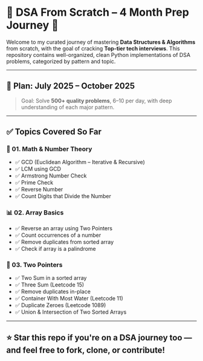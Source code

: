 # 🧠 DSA From Scratch – 4 Month Prep Journey 🚀

Welcome to my curated journey of mastering **Data Structures & Algorithms** from scratch, with the goal of cracking **Top-tier tech interviews**. This repository contains well-organized, clean Python implementations of DSA problems, categorized by pattern and topic.

---

## 📅 Plan: July 2025 – October 2025  
> Goal: Solve **500+ quality problems**, 6–10 per day, with deep understanding of each major pattern.

---

## ✅ Topics Covered So Far

### 🔢 01. Math & Number Theory
- ✅ GCD (Euclidean Algorithm – Iterative & Recursive)
- ✅ LCM using GCD
- ✅ Armstrong Number Check
- ✅ Prime Check
- ✅ Reverse Number
- ✅ Count Digits that Divide the Number

### 📊 02. Array Basics
- ✅ Reverse an array using Two Pointers
- ✅ Count occurrences of a number
- ✅ Remove duplicates from sorted array
- ✅ Check if array is a palindrome

### 🔁 03. Two Pointers
- ✅ Two Sum in a sorted array
- ✅ Three Sum (Leetcode 15)
- ✅ Remove duplicates in-place
- ✅ Container With Most Water (Leetcode 11)
- ✅ Duplicate Zeroes (Leetcode 1089)
- ✅ Union & Intersection of Two Sorted Arrays

---

## ⭐ Star this repo if you're on a DSA journey too — and feel free to fork, clone, or contribute!

